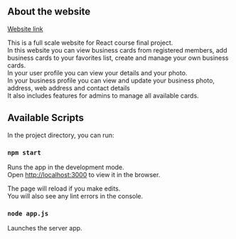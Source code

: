 ## About the website

[Website link](https://business-finder-react.netlify.app)

This is a full scale website for React course final project.<br />
In this website you can view business cards from registered members, add business cards to your favorites list, create and manage your own business cards.<br />
In your user profile you can view your details and your photo.<br />
In your business profile you can view and update your business photo, address, web address and contact details<br />
It also includes features for admins to manage all available cards.<br />

## Available Scripts

In the project directory, you can run:

### `npm start`

Runs the app in the development mode.<br />
Open [http://localhost:3000](http://localhost:3000) to view it in the browser.

The page will reload if you make edits.<br />
You will also see any lint errors in the console.

### `node app.js`

Launches the server app.<br />

